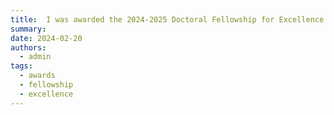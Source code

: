 ```yaml
---
title:  I was awarded the 2024-2025 Doctoral Fellowship for Excellence at the University of Delware. 
summary: 
date: 2024-02-20
authors:
  - admin
tags:
  - awards
  - fellowship
  - excellence
---
```

